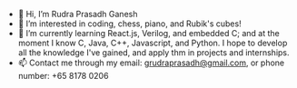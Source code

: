 - 👋 Hi, I’m Rudra Prasadh Ganesh
- 👀 I’m interested in coding, chess, piano, and Rubik's cubes!
- 🌱 I’m currently learning React.js, Verilog, and embedded C; and at the moment I know C, Java, C++, Javascript, and Python. I hope to develop all the knowledge I've gained, and apply thm in projects and internships.
- 📫 Contact me through my email: grudraprasadh@gmail.com, or phone number: +65 8178 0206

<!---
Unknown-Blaze/Unknown-Blaze is a ✨ special ✨ repository because its `README.md` (this file) appears on your GitHub profile.
You can click the Preview link to take a look at your changes.
--->
